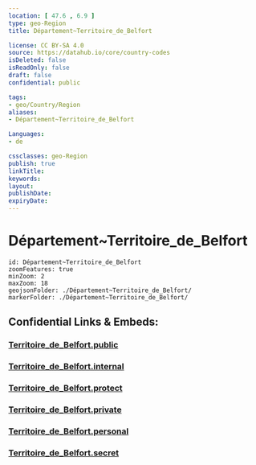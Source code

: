 ```yaml
---
location: [ 47.6 , 6.9 ] 
type: geo-Region
title: Département~Territoire_de_Belfort

license: CC BY-SA 4.0
source: https://datahub.io/core/country-codes
isDeleted: false
isReadOnly: false
draft: false
confidential: public

tags:
- geo/Country/Region
aliases:
- Département~Territoire_de_Belfort

Languages:
- de

cssclasses: geo-Region
publish: true
linkTitle: 
keywords: 
layout: 
publishDate: 
expiryDate: 
---
```


# Département~Territoire_de_Belfort

```leaflet
id: Département~Territoire_de_Belfort
zoomFeatures: true 
minZoom: 2 
maxZoom: 18
geojsonFolder: ./Département~Territoire_de_Belfort/
markerFolder: ./Département~Territoire_de_Belfort/
```


## Confidential Links & Embeds: 

### [Territoire_de_Belfort.public](/_public/\Earth\Continent\Europe\Europe~West\France\regions~France\Bourgogne-Franche-Comté\departments~Bourgogne-Franche-ComtéTerritoire_de_Belfort.public.md) 

### [Territoire_de_Belfort.internal](/_internal/\Earth\Continent\Europe\Europe~West\France\regions~France\Bourgogne-Franche-Comté\departments~Bourgogne-Franche-ComtéTerritoire_de_Belfort.internal.md) 

### [Territoire_de_Belfort.protect](/_protect/\Earth\Continent\Europe\Europe~West\France\regions~France\Bourgogne-Franche-Comté\departments~Bourgogne-Franche-ComtéTerritoire_de_Belfort.protect.md) 

### [Territoire_de_Belfort.private](/_private/\Earth\Continent\Europe\Europe~West\France\regions~France\Bourgogne-Franche-Comté\departments~Bourgogne-Franche-ComtéTerritoire_de_Belfort.private.md) 

### [Territoire_de_Belfort.personal](/_personal/\Earth\Continent\Europe\Europe~West\France\regions~France\Bourgogne-Franche-Comté\departments~Bourgogne-Franche-ComtéTerritoire_de_Belfort.personal.md) 

### [Territoire_de_Belfort.secret](/_secret/\Earth\Continent\Europe\Europe~West\France\regions~France\Bourgogne-Franche-Comté\departments~Bourgogne-Franche-ComtéTerritoire_de_Belfort.secret.md)

